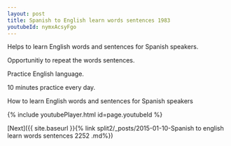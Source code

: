 ```yaml
---
layout: post
title: Spanish to English learn words sentences 1983 
youtubeId: nymxAcsyFgo
---
```

 
 
Helps to learn English words and sentences for Spanish speakers.

Opportunitiy to repeat the words sentences. 

Practice English language. 
 
10 minutes practice every day. 
 
How to learn English words and sentences for Spanish speakers 
 
{% include youtubePlayer.html id=page.youtubeId %}
 
 
[Next]({{ site.baseurl }}{% link  split2/_posts/2015-01-10-Spanish to english learn words sentences 2252 .md%})
 
